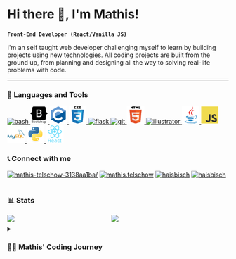 # Hi there 👋, I'm Mathis!

**`Front-End Developer (React/Vanilla JS)`**

I'm an self taught web developer challenging myself to learn by building projects using new technologies. All coding projects are built from the ground up, from planning and designing all the way to solving real-life problems with code. 


---

### 🧰 Languages and Tools

<a href="https://www.gnu.org/software/bash/" target="_blank" rel="noreferrer"> <img src="https://www.vectorlogo.zone/logos/gnu_bash/gnu_bash-icon.svg" alt="bash" width="40" height="40"/> </a> <a href="https://getbootstrap.com" target="_blank" rel="noreferrer"> <img src="https://raw.githubusercontent.com/devicons/devicon/master/icons/bootstrap/bootstrap-plain-wordmark.svg" alt="bootstrap" width="40" height="40"/> </a> <a href="https://www.cprogramming.com/" target="_blank" rel="noreferrer"> <img src="https://raw.githubusercontent.com/devicons/devicon/master/icons/c/c-original.svg" alt="c" width="40" height="40"/> </a> <a href="https://www.w3schools.com/css/" target="_blank" rel="noreferrer"> <img src="https://raw.githubusercontent.com/devicons/devicon/master/icons/css3/css3-original-wordmark.svg" alt="css3" width="40" height="40"/> </a> <a href="https://flask.palletsprojects.com/" target="_blank" rel="noreferrer"> <img src="https://www.vectorlogo.zone/logos/pocoo_flask/pocoo_flask-icon.svg" alt="flask" width="40" height="40"/> </a> <a href="https://git-scm.com/" target="_blank" rel="noreferrer"> <img src="https://www.vectorlogo.zone/logos/git-scm/git-scm-icon.svg" alt="git" width="40" height="40"/> </a> <a href="https://www.w3.org/html/" target="_blank" rel="noreferrer"> <img src="https://raw.githubusercontent.com/devicons/devicon/master/icons/html5/html5-original-wordmark.svg" alt="html5" width="40" height="40"/> </a> <a href="https://www.adobe.com/in/products/illustrator.html" target="_blank" rel="noreferrer"> <img src="https://www.vectorlogo.zone/logos/adobe_illustrator/adobe_illustrator-icon.svg" alt="illustrator" width="40" height="40"/> </a> <a href="https://www.java.com" target="_blank" rel="noreferrer"> <img src="https://raw.githubusercontent.com/devicons/devicon/master/icons/java/java-original.svg" alt="java" width="40" height="40"/> </a> <a href="https://developer.mozilla.org/en-US/docs/Web/JavaScript" target="_blank" rel="noreferrer"> <img src="https://raw.githubusercontent.com/devicons/devicon/master/icons/javascript/javascript-original.svg" alt="javascript" width="40" height="40"/> </a> <a href="https://www.mysql.com/" target="_blank" rel="noreferrer"> <img src="https://raw.githubusercontent.com/devicons/devicon/master/icons/mysql/mysql-original-wordmark.svg" alt="mysql" width="40" height="40"/> </a> <a href="https://www.python.org" target="_blank" rel="noreferrer"> <img src="https://raw.githubusercontent.com/devicons/devicon/master/icons/python/python-original.svg" alt="python" width="40" height="40"/> </a> <a href="https://reactjs.org/" target="_blank" rel="noreferrer"> <img src="https://raw.githubusercontent.com/devicons/devicon/master/icons/react/react-original-wordmark.svg" alt="react" width="40" height="40"/> </a>

### 📞 Connect with me
<a href="https://linkedin.com/in/mathis-telschow-3138aa1ba/" target="blank"><img align="center" src="https://raw.githubusercontent.com/rahuldkjain/github-profile-readme-generator/master/src/images/icons/Social/linked-in-alt.svg" alt="mathis-telschow-3138aa1ba/" height="30" width="40" /></a>
<a href="https://fb.com/mathis.telschow" target="blank"><img align="center" src="https://raw.githubusercontent.com/rahuldkjain/github-profile-readme-generator/master/src/images/icons/Social/facebook.svg" alt="mathis.telschow" height="30" width="40" /></a>
<a href="https://instagram.com/haisbisch" target="blank"><img align="center" src="https://raw.githubusercontent.com/rahuldkjain/github-profile-readme-generator/master/src/images/icons/Social/instagram.svg" alt="haisbisch" height="30" width="40" /></a>
<a href="https://www.hackerrank.com/haisbisch" target="blank"><img align="center" src="https://raw.githubusercontent.com/rahuldkjain/github-profile-readme-generator/master/src/images/icons/Social/hackerrank.svg" alt="haisbisch" height="30" width="40" /></a>

#

### 📊 Stats
<img align="left" width="47%" src="https://github-readme-stats.vercel.app/api/top-langs/?username=MTelschow&layout=compact" />
<img align="left" width="47%" src="https://github-readme-stats.vercel.app/api?username=MTelschow&show_icons=true&theme=radical" />

<!-- ![GitHub Streak](https://streak-stats.demolab.com?user=MTelschow&theme=gruvbox&border_radius=4.5) -->

#

<details>
 <summary><h3>👨‍💻 Mathis' Coding Journey</h3></summary>
   I started my coding journey at a university course on web development. After learning the basics i realised that i wanted to dive even deeper in the field and started to explore different related subjects. All this led to me taking Harvard univerity's "CS50" course and learing fundamental skills and concepts of computer science. Following up on the course I got the "Meta Front-End Developer Professional Certificate" to really get a good understanding and practice with the React "framwork".
 At the current moment I am putting all the learnings into practice by building real projects to sharpen my skills and solve problems.

